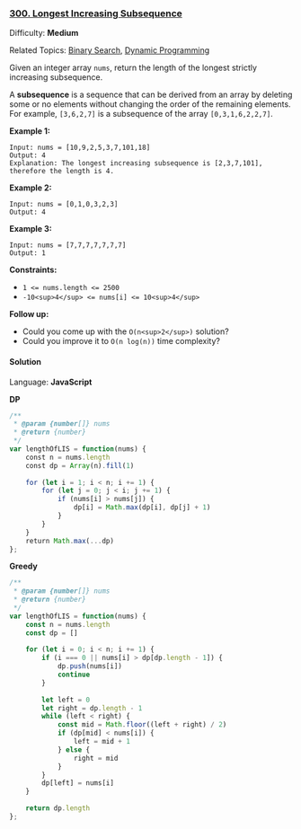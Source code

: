 ### [300\. Longest Increasing Subsequence](https://leetcode.com/problems/longest-increasing-subsequence/)

Difficulty: **Medium**  

Related Topics: [Binary Search](https://leetcode.com/tag/binary-search/), [Dynamic Programming](https://leetcode.com/tag/dynamic-programming/)


Given an integer array `nums`, return the length of the longest strictly increasing subsequence.

A **subsequence** is a sequence that can be derived from an array by deleting some or no elements without changing the order of the remaining elements. For example, `[3,6,2,7]` is a subsequence of the array `[0,3,1,6,2,2,7]`.

**Example 1:**

```
Input: nums = [10,9,2,5,3,7,101,18]
Output: 4
Explanation: The longest increasing subsequence is [2,3,7,101], therefore the length is 4.
```

**Example 2:**

```
Input: nums = [0,1,0,3,2,3]
Output: 4
```

**Example 3:**

```
Input: nums = [7,7,7,7,7,7,7]
Output: 1
```

**Constraints:**

*   `1 <= nums.length <= 2500`
*   `-10<sup>4</sup> <= nums[i] <= 10<sup>4</sup>`

**Follow up:**

*   Could you come up with the `O(n<sup>2</sup>)` solution?
*   Could you improve it to `O(n log(n))` time complexity?


#### Solution

Language: **JavaScript**

**DP**

```javascript
/**
 * @param {number[]} nums
 * @return {number}
 */
var lengthOfLIS = function(nums) {
    const n = nums.length
    const dp = Array(n).fill(1)
    
    for (let i = 1; i < n; i += 1) {
        for (let j = 0; j < i; j += 1) {
            if (nums[i] > nums[j]) {
                dp[i] = Math.max(dp[i], dp[j] + 1)
            }
        }
    }
    return Math.max(...dp)
};
```

**Greedy**

```javascript
/**
 * @param {number[]} nums
 * @return {number}
 */
var lengthOfLIS = function(nums) {
    const n = nums.length
    const dp = []
    
    for (let i = 0; i < n; i += 1) {
        if (i === 0 || nums[i] > dp[dp.length - 1]) {
            dp.push(nums[i])
            continue
        }
        
        let left = 0
        let right = dp.length - 1
        while (left < right) {
            const mid = Math.floor((left + right) / 2)
            if (dp[mid] < nums[i]) {
                left = mid + 1
            } else {
                right = mid
            }
        }
        dp[left] = nums[i]
    }
    
    return dp.length
};
```